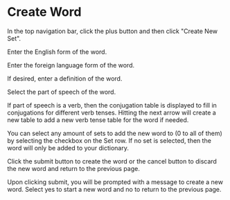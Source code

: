 # Create Word

In the top navigation bar, click the plus button and then click "Create New Set".

Enter the English form of the word.

Enter the foreign language form of the word.

If desired, enter a definition of the word.

Select the part of speech of the word.

If part of speech is a verb, then the conjugation table is displayed to fill in conjugations for different verb tenses. Hitting the next arrow will create a new table to add a new verb tense table for the word if needed.

You can select any amount of sets to add the new word to (0 to all of them) by selecting the checkbox on the Set row. If no set is selected, then the word will only be added to your dictionary.

Click the submit button to create the word or the cancel button to discard the new word and return to the previous page.

Upon clicking submit, you will be prompted with a message to create a new word. Select yes to start a new word and no to return to the previous page.
